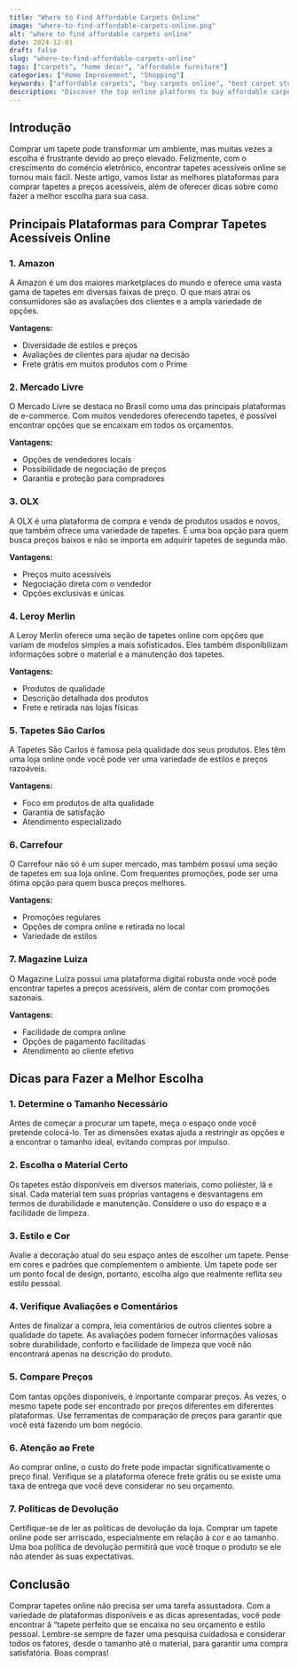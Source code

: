 ```yaml
---
title: "Where to Find Affordable Carpets Online"
image: "where-to-find-affordable-carpets-online.png"
alt: "where to find affordable carpets online"
date: 2024-12-01
draft: false
slug: "where-to-find-affordable-carpets-online"
tags: ["carpets", "home decor", "affordable furniture"]
categories: ["Home Improvement", "Shopping"]
keywords: ["affordable carpets", "buy carpets online", "best carpet stores"]
description: "Discover the top online platforms to buy affordable carpets and tips for making the best choice."
---
```


## Introdução

Comprar um tapete pode transformar um ambiente, mas muitas vezes a escolha é frustrante devido ao preço elevado. Felizmente, com o crescimento do comércio eletrônico, encontrar tapetes acessíveis online se tornou mais fácil. Neste artigo, vamos listar as melhores plataformas para comprar tapetes a preços acessíveis, além de oferecer dicas sobre como fazer a melhor escolha para sua casa.

## Principais Plataformas para Comprar Tapetes Acessíveis Online

### 1. Amazon

A Amazon é um dos maiores marketplaces do mundo e oferece uma vasta gama de tapetes em diversas faixas de preço. O que mais atrai os consumidores são as avaliações dos clientes e a ampla variedade de opções.

**Vantagens:**
- Diversidade de estilos e preços
- Avaliações de clientes para ajudar na decisão
- Frete grátis em muitos produtos com o Prime

### 2. Mercado Livre

O Mercado Livre se destaca no Brasil como uma das principais plataformas de e-commerce. Com muitos vendedores oferecendo tapetes, é possível encontrar opções que se encaixam em todos os orçamentos.

**Vantagens:**
- Opções de vendedores locais
- Possibilidade de negociação de preços
- Garantia e proteção para compradores

### 3. OLX

A OLX é uma plataforma de compra e venda de produtos usados e novos, que também ofrece uma variedade de tapetes. É uma boa opção para quem busca preços baixos e não se importa em adquirir tapetes de segunda mão.

**Vantagens:**
- Preços muito acessíveis
- Negociação direta com o vendedor
- Opções exclusivas e únicas

### 4. Leroy Merlin

A Leroy Merlin oferece uma seção de tapetes online com opções que variam de modelos simples a mais sofisticados. Eles também disponibilizam informações sobre o material e a manutenção dos tapetes.

**Vantagens:**
- Produtos de qualidade
- Descrição detalhada dos produtos
- Frete e retirada nas lojas físicas

### 5. Tapetes São Carlos

A Tapetes São Carlos é famosa pela qualidade dos seus produtos. Eles têm uma loja online onde você pode ver uma variedade de estilos e preços razoáveis.

**Vantagens:**
- Foco em produtos de alta qualidade
- Garantia de satisfação
- Atendimento especializado

### 6. Carrefour

O Carrefour não só é um super mercado, mas também possui uma seção de tapetes em sua loja online. Com frequentes promoções, pode ser uma ótima opção para quem busca preços melhores.

**Vantagens:**
- Promoções regulares
- Opções de compra online e retirada no local
- Variedade de estilos

### 7. Magazine Luiza

O Magazine Luiza possui uma plataforma digital robusta onde você pode encontrar tapetes a preços acessíveis, além de contar com promoções sazonais.

**Vantagens:**
- Facilidade de compra online
- Opções de pagamento facilitadas
- Atendimento ao cliente efetivo

## Dicas para Fazer a Melhor Escolha

### 1. Determine o Tamanho Necessário

Antes de começar a procurar um tapete, meça o espaço onde você pretende colocá-lo. Ter as dimensões exatas ajuda a restringir as opções e a encontrar o tamanho ideal, evitando compras por impulso.

### 2. Escolha o Material Certo

Os tapetes estão disponíveis em diversos materiais, como poliéster, lã e sisal. Cada material tem suas próprias vantagens e desvantagens em termos de durabilidade e manutenção. Considere o uso do espaço e a facilidade de limpeza.

### 3. Estilo e Cor

Avalie a decoração atual do seu espaço antes de escolher um tapete. Pense em cores e padrões que complementem o ambiente. Um tapete pode ser um ponto focal de design, portanto, escolha algo que realmente reflita seu estilo pessoal.

### 4. Verifique Avaliações e Comentários

Antes de finalizar a compra, leia comentários de outros clientes sobre a qualidade do tapete. As avaliações podem fornecer informações valiosas sobre durabilidade, conforto e facilidade de limpeza que você não encontrará apenas na descrição do produto.

### 5. Compare Preços

Com tantas opções disponíveis, é importante comparar preços. Às vezes, o mesmo tapete pode ser encontrado por preços diferentes em diferentes plataformas. Use ferramentas de comparação de preços para garantir que você está fazendo um bom negócio.

### 6. Atenção ao Frete

Ao comprar online, o custo do frete pode impactar significativamente o preço final. Verifique se a plataforma oferece frete grátis ou se existe uma taxa de entrega que você deve considerar no seu orçamento.

### 7. Políticas de Devolução

Certifique-se de ler as políticas de devolução da loja. Comprar um tapete online pode ser arriscado, especialmente em relação à cor e ao tamanho. Uma boa política de devolução permitirá que você troque o produto se ele não atender às suas expectativas.

## Conclusão

Comprar tapetes online não precisa ser uma tarefa assustadora. Com a variedade de plataformas disponíveis e as dicas apresentadas, você pode encontrar â “tapete perfeito que se encaixa no seu orçamento e estilo pessoal. Lembre-se sempre de fazer uma pesquisa cuidadosa e considerar todos os fatores, desde o tamanho até o material, para garantir uma compra satisfatória. Boas compras!